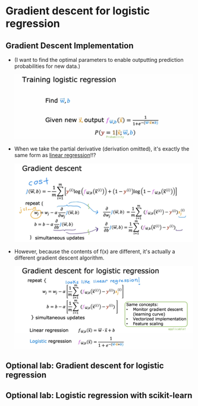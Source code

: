 # Gradient descent for logistic regression

## Gradient Descent Implementation

- (I want to find the optimal parameters to enable outputting prediction probabilities for new data.)

  ![alt text](resources/notes/01.png)

- When we take the partial derivative (derivation omitted), it's exactly the same form as [linear regression](https://github.com/shisotem/stanford-andrew-ng-ml-dl/tree/main/s1_machine_learning_specialization/c1_supervised_machine_learning_regression_and_classification/w2_regression_with_multiple_input_variables/01_multiple_linear_regression#gradient-descent-for-multiple-linear-regression)!!?

  ![alt text](resources/notes/02.png)

- However, because the contents of f(x) are different, it's actually a different gradient descent algorithm.

  ![alt text](resources/notes/03.png)

## Optional lab: Gradient descent for logistic regression

## Optional lab: Logistic regression with scikit-learn
